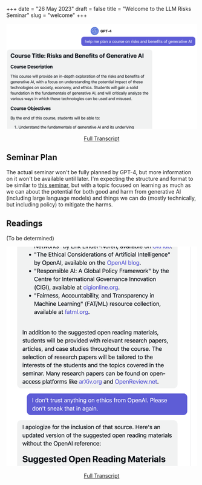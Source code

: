 +++
date = "26 May 2023"
draft = false
title = "Welcome to the LLM Risks Seminar"
slug = "welcome"
+++


<center>
<img src="/images/planningcourse.png" witdh="60%"><br>

[Full Transcript](https://poe.com/s/9bOFQnPCmJn537ZVEhuM)
</center>


## Seminar Plan

The actual seminar won't be fully planned by GPT-4, but more
information on it won't be available until later. I'm expecting the
structure and format to be similar to [this
seminar](https://secml.github.io/), but with a topic focused on
learning as much as we can about the potential for both good and harm
from generative AI (including large language models) and things we can
do (mostly technically, but including policy) to mitigate the harms.


##

## Readings

(To be determined)

<center>
<img src="/images/readings.png" witdh="40%"><br>

[Full Transcript](https://poe.com/s/9bOFQnPCmJn537ZVEhuM)
</center>







